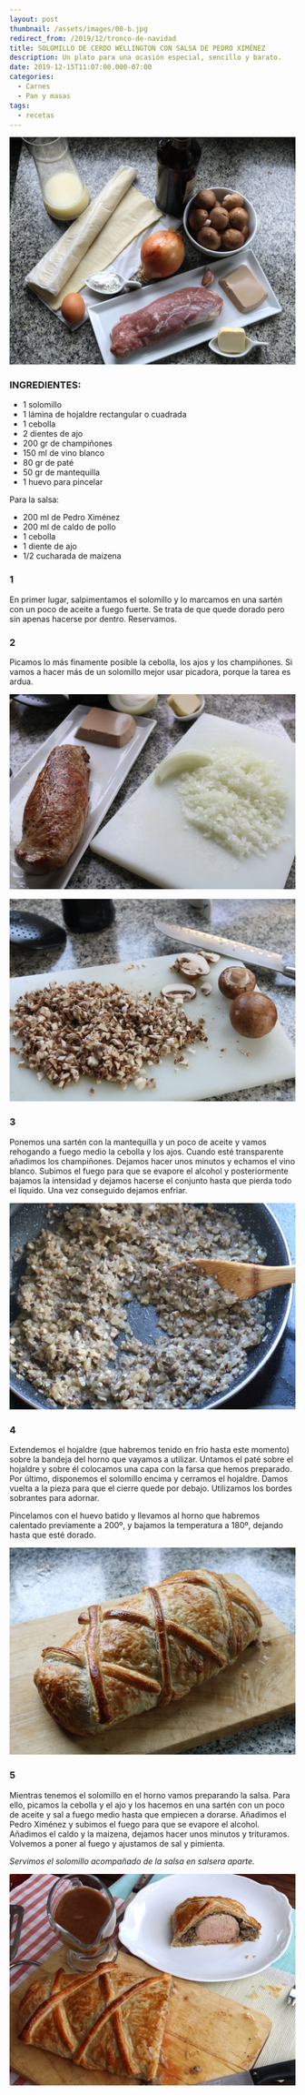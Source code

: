 ```yaml
---
layout: post
thumbnail: /assets/images/00-b.jpg
redirect_from: /2019/12/tronco-de-navidad
title: SOLOMILLO DE CERDO WELLINGTON CON SALSA DE PEDRO XIMÉNEZ
description: Un plato para una ocasión especial, sencillo y barato.
date: 2019-12-15T11:07:00.000-07:00
categories:
  - Carnes
  - Pan y masas
tags:
  - recetas
---
```

![](/assets/images/01-b.jpg)

### INGREDIENTES:

* 1 solomillo
* 1﻿ lámina de hojaldre rectangular o cuadrada
* 1﻿ cebolla
* 2﻿ dientes de ajo
* 2﻿00 gr de champiñones
* 1﻿50 ml  de vino blanco
* 8﻿0 gr de paté
* 5﻿0 gr de mantequilla
* 1﻿ huevo para pincelar

P﻿ara la salsa:

* 2﻿00 ml de Pedro Ximénez
* 2﻿00 ml de caldo de pollo
* 1﻿ cebolla
* 1﻿ diente de ajo
* 1﻿/2 cucharada de maizena

### 1

En primer lugar, salpimentamos el solomillo y lo marcamos en una sartén con un poco de aceite a fuego fuerte. Se trata de que quede dorado pero sin apenas hacerse por dentro. Reservamos.

### 2

P﻿icamos lo más finamente posible la cebolla, los ajos y los champiñones. Si vamos a hacer más de un solomillo mejor usar picadora, porque la tarea es ardua.

![](/assets/images/02-b.jpg)



![](/assets/images/03-b.jpg)

### 3

P﻿onemos una sartén con la mantequilla y un poco de aceite y vamos rehogando a fuego medio la cebolla y los ajos. Cuando esté transparente añadimos los champiñones. Dejamos hacer unos minutos y echamos el vino blanco. Subimos el fuego para que se evapore el alcohol y posteriormente bajamos la intensidad y dejamos hacerse el conjunto hasta que pierda todo el líquido. Una vez conseguido dejamos enfriar.

![](/assets/images/04-b.jpg)

### 4

E﻿xtendemos el hojaldre (que habremos tenido en frío hasta este momento) sobre la bandeja del horno que vayamos a utilizar. Untamos el paté sobre el hojaldre y sobre él colocamos una capa con la farsa que hemos preparado. Por último, disponemos el solomillo encima y cerramos el hojaldre. Damos vuelta a la pieza para que el cierre quede por debajo. Utilizamos los bordes sobrantes para adornar. 

Pincelamos con el huevo batido y llevamos al horno que habremos calentado previamente a 200º, y bajamos la temperatura a 180º, dejando hasta que esté dorado.

![](/assets/images/06-b.jpg)

### 5

M﻿ientras tenemos el solomillo en el horno vamos preparando la salsa. Para ello, picamos la cebolla y el ajo y los hacemos en una sartén con un poco de aceite y sal a fuego medio hasta que empiecen a dorarse. Añadimos el Pedro Ximénez y subimos el fuego para que se evapore el alcohol. Añadimos el caldo y la maizena, dejamos hacer unos minutos y trituramos. Volvemos a poner al fuego y ajustamos de sal y pimienta.



*S﻿ervimos el solomillo acompañado de la salsa en salsera aparte.*

![](/assets/images/00-b.jpg)